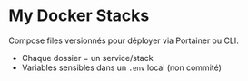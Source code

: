 # My Docker Stacks
Compose files versionnés pour déployer via Portainer ou CLI.
- Chaque dossier = un service/stack
- Variables sensibles dans un `.env` local (non commité)
